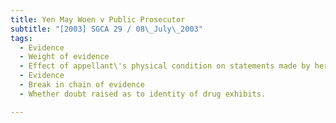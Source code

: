 ```yaml
---
title: Yen May Woen v Public Prosecutor
subtitle: "[2003] SGCA 29 / 08\_July\_2003"
tags:
  - Evidence
  - Weight of evidence
  - Effect of appellant\'s physical condition on statements made by her
  - Evidence
  - Break in chain of evidence
  - Whether doubt raised as to identity of drug exhibits.

---
```


